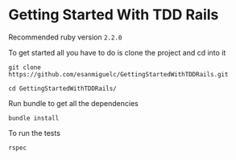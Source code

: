 # Getting Started With TDD Rails

Recommended ruby version `2.2.0`


To get started all you have to do is clone the project and cd into it

    git clone https://github.com/esanmiguelc/GettingStartedWithTDDRails.git

    cd GettingStartedWithTDDRails/

Run bundle to get all the dependencies

    bundle install

To run the tests

    rspec
